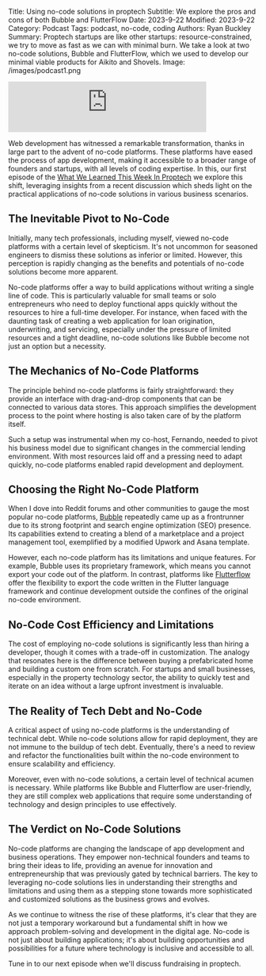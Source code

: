 Title: Using no-code solutions in proptech
Subtitle: We explore the pros and cons of both Bubble and FlutterFlow
Date: 2023-9-22
Modified: 2023-9-22
Category: Podcast
Tags: podcast, no-code, coding
Authors: Ryan Buckley
Summary: Proptech startups are like other startups: resource-constrained, we try to move as fast as we can with minimal burn. We take a look at two no-code solutions, Bubble and FlutterFlow, which we used to develop our minimal viable products for Aikito and Shovels.
Image: /images/podcast1.png


<iframe src="https://podcasters.spotify.com/pod/show/thisweekinproptech/embed/episodes/The-Tea-on-Bubble-e29s4k0/a-aadirrd" height="102px" width="400px" frameborder="0" scrolling="no"></iframe>

Web development has witnessed a remarkable transformation, thanks in large part to the advent of no-code platforms. These platforms have eased the process of app development, making it accessible to a broader range of founders and startups, with all levels of coding expertise. In this, our first episode of the [What We Learned This Week In Proptech](https://podcasters.spotify.com/pod/show/thisweekinproptech/) we explore this shift, leveraging insights from a recent discussion which sheds light on the practical applications of no-code solutions in various business scenarios.

## The Inevitable Pivot to No-Code

Initially, many tech professionals, including myself, viewed no-code platforms with a certain level of skepticism. It's not uncommon for seasoned engineers to dismiss these solutions as inferior or limited​​. However, this perception is rapidly changing as the benefits and potentials of no-code solutions become more apparent.

No-code platforms offer a way to build applications without writing a single line of code. This is 
particularly valuable for small teams or solo entrepreneurs who need to deploy functional apps quickly without the resources to hire a full-time developer​​. For instance, when faced with the daunting task of creating a web application for loan origination, underwriting, and servicing, especially under the pressure of limited resources and a tight deadline, no-code solutions like Bubble become not just an option but a necessity​​.

## The Mechanics of No-Code Platforms

The principle behind no-code platforms is fairly straightforward: they provide an interface with drag-and-drop components that can be connected to various data stores. This approach simplifies the development process to the point where hosting is also taken care of by the platform itself​​.

Such a setup was instrumental when my co-host, Fernando, needed to pivot his business model due to significant changes in the commercial lending environment. With most resources laid off and a pressing need to adapt quickly, no-code platforms enabled rapid development and deployment​​.

## Choosing the Right No-Code Platform

When I dove into Reddit forums and other communities to gauge the most popular no-code platforms, [Bubble](https://bubble.io/) repeatedly came up as a frontrunner due to its strong footprint and search engine optimization (SEO) presence​​. Its capabilities extend to creating a blend of a marketplace and a project management tool, exemplified by a modified Upwork and Asana template​​.

However, each no-code platform has its limitations and unique features. For example, Bubble uses its proprietary framework, which means you cannot export your code out of the platform. In contrast, platforms like [Flutterflow](https://flutterflow.io/) offer the flexibility to export the code written in the Flutter language framework and continue development outside the confines of the original no-code environment​​.

## No-Code Cost Efficiency and Limitations

The cost of employing no-code solutions is significantly less than hiring a developer, though it comes with a trade-off in customization. The analogy that resonates here is the difference between buying a prefabricated home and building a custom one from scratch​​. For startups and small businesses, especially in the property technology sector, the ability to quickly test and iterate on an idea without a large upfront investment is invaluable.

## The Reality of Tech Debt and No-Code

A critical aspect of using no-code platforms is the understanding of technical debt. While no-code solutions allow for rapid deployment, they are not immune to the buildup of tech debt. Eventually, there's a need to review and refactor the functionalities built within the no-code environment to ensure scalability and efficiency​​.

Moreover, even with no-code solutions, a certain level of technical acumen is necessary. While platforms like Bubble and Flutterflow are user-friendly, they are still complex web applications that require some understanding of technology and design principles to use effectively​​.

## The Verdict on No-Code Solutions

No-code platforms are changing the landscape of app development and business operations. They empower non-technical founders and teams to bring their ideas to life, providing an avenue for innovation and entrepreneurship that was previously gated by technical barriers. The key to leveraging no-code solutions lies in understanding their strengths and limitations and using them as a stepping stone towards more sophisticated and customized solutions as the business grows and evolves.

As we continue to witness the rise of these platforms, it's clear that they are not just a temporary workaround but a fundamental shift in how we approach problem-solving and development in the digital age. No-code is not just about building applications; it's about building opportunities and possibilities for a future where technology is inclusive and accessible to all.

Tune in to our next episode when we'll discuss fundraising in proptech.